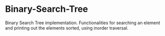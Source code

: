 # Binary-Search-Tree
Binary Search Tree implementation. Functionalities for searching an element and printing out the elements sorted, using inorder traversal.
